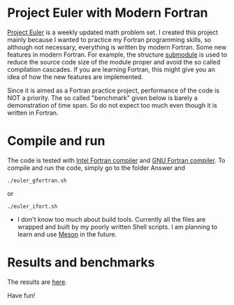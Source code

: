 # Project Euler with Modern Fortran

[Project Euler](https://projecteuler.net/about) is a weekly updated math problem set. I created this project mainly because I wanted to practice my Fortran programming skills, so although not necessary, everything is written by modern Fortran. Some new features in modern Fortran. For example, the structure [submodule](http://fortranwiki.org/fortran/show/Submodules) is used to reduce the source code size of the module proper and avoid the so called compilation cascades. If you are learning Fortran, this might give you an idea of how the new features are implemented. 

Since it is aimed as a Fortran practice project, performance of the code is NOT a priority. The so called "benchmark" given below is barely a demonstration of time span. So do not expect too much even though it is written in Fortran.

# Compile and run 

The code is tested with [Intel Fortran compiler](https://software.intel.com/en-us/fortran-compilers) and [GNU Fortran compiler](https://gcc.gnu.org/fortran/). To compile and run the code, simply go to the folder Answer and 
```
./euler_gfortran.sh
```
or
```
./euler_ifort.sh
```
* I don't know too much about build tools. Currently all the files are wrapped and built by my poorly written Shell scripts. I am planning to learn and use [Meson](https://mesonbuild.com/) in the future.

# Results and benchmarks

The results are [here](https://gitlab.com/CaptainSolo/project-euler/tree/master/answer). 

Have fun!